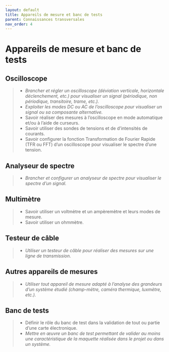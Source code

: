 ```yaml
---
layout: default
title: Appareils de mesure et banc de tests
parent: Connaissances transversales
nav_order: 4
---
```




# Appareils de mesure et banc de tests

## Oscilloscope

> - *Brancher et régler un oscilloscope (déviation verticale, horizontale déclenchement, etc.) pour visualiser un signal (périodique, non périodique, transitoire, trame, etc.).*
> - *Exploiter les modes DC ou AC de l’oscilloscope pour visualiser un signal ou sa composante alternative.*
> - Savoir réaliser des mesures à l’oscilloscope en mode automatique et/ou à l’aide de curseurs.
> - Savoir utiliser des sondes de tensions et de d’intensités de courants.
> - Savoir configurer la fonction Transformation de Fourier Rapide (TFR ou FFT) d’un oscilloscope pour visualiser le spectre d’une tension.



## Analyseur de spectre

> - *Brancher et configurer un analyseur de spectre pour visualiser le spectre d’un signal.*


## Multimètre

> - Savoir utiliser un voltmètre et un ampèremètre et leurs modes de mesure.
> - Savoir utiliser un ohmmètre.


## Testeur de câble

> - *Utiliser un testeur de câble pour réaliser des mesures sur une ligne de transmission.*



## Autres appareils de mesures

> - *Utiliser tout appareil de mesure adapté à l’analyse des grandeurs d’un système étudié (champ-mètre, caméra thermique, luxmètre, etc.).*


## Banc de tests

> - Définir le rôle du banc de test dans la validation de tout ou partie d’une carte électronique.
> - *Mettre en œuvre un banc de test permettant de valider au moins une caractéristique de la maquette réalisée dans le projet ou dans un système.*